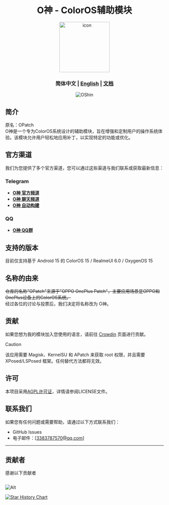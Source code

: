 <div align="center">

# O神 - ColorOS辅助模块

<img src="https://github.com/suqi8/OPatch/blob/e9cb9e2af53b728e5e2d2d00429a90f10a3384dc/app/src/main/ic_launcher1-playstore.png?raw=true" width="160" height="160" style="display: block; margin: 0 auto;" alt="icon">

### 简体中文 | [English](./README_EN.md) | [文档](https://oshin.mikusignal.top/)

![OShin](https://socialify.git.ci/suqi8/OPatch/image?font=Rokkitt&forks=1&issues=1&language=1&name=1&owner=1&pattern=Brick%20Wall&pulls=1&stargazers=1&theme=Auto)

</div>

## 简介

原名：OPatch  
O神是一个专为ColorOS系统设计的辅助模块，旨在增强和定制用户的操作系统体验。该模块允许用户轻松地应用补丁，以实现特定的功能或优化。

## 官方渠道

我们为您提供了多个官方渠道，您可以通过这些渠道与我们联系或获取最新信息：

### Telegram

- **[O神 官方频道](https://t.me/OPatchA)**
- **[O神 聊天频道](https://t.me/OPatchB)**
- **[O神 自动构建](https://t.me/OPatchC)**

### QQ

- **[O神 QQ群](http://qm.qq.com/cgi-bin/qm/qr?_wv=1027&k=dbP78P2qCYuR2RxGtwmwCrlMCsh2MB2N&authKey=uTkJAGf0gg7%2Fx%2B3OBPrf%2F%2FnyZY2ntPNvnz6%2BTUo%2BHa0Pe%2F%2FqtXvK%2BSJ3%2B4PS0zbO&noverify=0&group_code=740266099)**

## 支持的版本
目前仅支持基于 Android 15 的 ColorOS 15 / RealmeUI 6.0 / OxygenOS 15

## 名称的由来
~~仓库的名称"OPatch"来源于"OPPO OnePlus Patch"，主要应用场景是OPPO和OnePlus设备上的ColorOS系统。~~  
经过各位的讨论与投票后，我们决定将名称改为 O神。

## 贡献
如果您想为我的模块加入您使用的语言，请前往 [Crowdin](https://zh.crowdin.com/project/opatch) 页面进行贡献。

> [!CAUTION]
>
> 该应用需要 Magisk、KernelSU 和 APatch 来获取 root 权限，并且需要 XPosed/LSPosed 框架。任何替代方法都将无效。

## 许可
本项目采用[AGPL许可证](LICENSE)，详情请参阅LICENSE文件。

## 联系我们
如果您有任何问题或需要帮助，请通过以下方式联系我们：
- GitHub Issues
- 电子邮件：[3383787570@qq.com]

---

## 贡献者

感谢以下贡献者

<a href="https://github.com/suqi8/OPatch/graphs/contributors">
  <img src="https://contrib.rocks/image?repo=suqi8/OPatch"  alt=""/>
</a>


![Alt](https://repobeats.axiom.co/api/embed/cc78ce423b8c1fe1ca2dfdc4ce580bc1fa8bfd62.svg "Repobeats analytics image")

[![Star History Chart](https://api.star-history.com/svg?repos=suqi8/OPatch&type=Date)](https://star-history.com/#suqi8/OPatch&Date)


